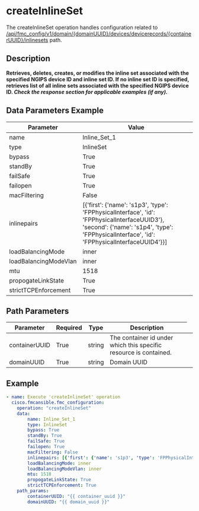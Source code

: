 # createInlineSet

The createInlineSet operation handles configuration related to [/api/fmc_config/v1/domain/{domainUUID}/devices/devicerecords/{containerUUID}/inlinesets](/paths//api/fmc_config/v1/domain/{domain_uuid}/devices/devicerecords/{container_uuid}/inlinesets.md) path.&nbsp;
## Description
**Retrieves, deletes, creates, or modifies the inline set associated with the specified NGIPS device ID and inline set ID. If no inline set ID is specified, retrieves list of all inline sets associated with the specified NGIPS device ID. _Check the response section for applicable examples (if any)._**

## Data Parameters Example
| Parameter | Value |
| --------- | -------- |
| name | Inline_Set_1 |
| type | InlineSet |
| bypass | True |
| standBy | True |
| failSafe | True |
| failopen | True |
| macFiltering | False |
| inlinepairs | [{'first': {'name': 's1p3', 'type': 'FPPhysicalInterface', 'id': 'FPPhysicalInterfaceUUID3'}, 'second': {'name': 's1p4', 'type': 'FPPhysicalInterface', 'id': 'FPPhysicalInterfaceUUID4'}}] |
| loadBalancingMode | inner |
| loadBalancingModeVlan | inner |
| mtu | 1518 |
| propogateLinkState | True |
| strictTCPEnforcement | True |

## Path Parameters
| Parameter | Required | Type | Description |
| --------- | -------- | ---- | ----------- |
| containerUUID | True | string <td colspan=3> The container id under which this specific resource is contained. |
| domainUUID | True | string <td colspan=3> Domain UUID |

## Example
```yaml
- name: Execute 'createInlineSet' operation
  cisco.fmcansible.fmc_configuration:
    operation: "createInlineSet"
    data:
        name: Inline_Set_1
        type: InlineSet
        bypass: True
        standBy: True
        failSafe: True
        failopen: True
        macFiltering: False
        inlinepairs: [{'first': {'name': 's1p3', 'type': 'FPPhysicalInterface', 'id': 'FPPhysicalInterfaceUUID3'}, 'second': {'name': 's1p4', 'type': 'FPPhysicalInterface', 'id': 'FPPhysicalInterfaceUUID4'}}]
        loadBalancingMode: inner
        loadBalancingModeVlan: inner
        mtu: 1518
        propogateLinkState: True
        strictTCPEnforcement: True
    path_params:
        containerUUID: "{{ container_uuid }}"
        domainUUID: "{{ domain_uuid }}"

```